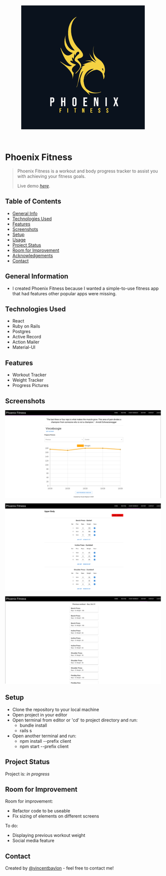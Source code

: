 <p align="center"><img src="client/src/assets/logo.png" alt="logo" width="400px" margin="auto"></p>

<br />

# Phoenix Fitness

> Phoenix Fitness is a workout and body progress tracker to assist you with achieving your fitness goals.
> 
> Live demo [_here_](https://phoenix-fitness.herokuapp.com). <!-- If you have the project hosted somewhere, include the link here. -->

## Table of Contents

- [General Info](#general-information)
- [Technologies Used](#technologies-used)
- [Features](#features)
- [Screenshots](#screenshots)
- [Setup](#setup)
- [Usage](#usage)
- [Project Status](#project-status)
- [Room for Improvement](#room-for-improvement)
- [Acknowledgements](#acknowledgements)
- [Contact](#contact)
<!-- * [License](#license) -->

## General Information

- I created Phoenix Fitness because I wanted a simple-to-use fitness app that had features other popular apps were missing.
<!-- You don't have to answer all the questions - just the ones relevant to your project. -->

## Technologies Used

- React
- Ruby on Rails
- Postgres
- Active Record
- Action Mailer
- Material-UI

## Features

- Workout Tracker
- Weight Tracker
- Progress Pictures

## Screenshots

![Example screenshot](client/src/assets/screenshot1.png)

![Example screenshot](client/src/assets/screenshot2.png)

![Example screenshot](client/src/assets/screenshot3.png)

<!-- If you have screenshots you'd like to share, include them here. -->

## Setup

- Clone the repository to your local machine
- Open project in your editor
- Open terminal from editor or 'cd' to project directory and run:
  - bundle install
  - rails s
- Open another terminal and run:
  - npm install --prefix client
  - npm start --prefix client

## Project Status

Project is: _in progress_

## Room for Improvement

Room for improvement:

- Refactor code to be useable
- Fix sizing of elements on different screens

To do:

- Displaying previous workout weight
- Social media feature

## Contact

Created by [@vincentbaylon](https://www.linkedin.com/in/vincentbaylon) - feel free to contact me!

<!-- Optional -->
<!-- ## License -->
<!-- This project is open source and available under the [... License](). -->

<!-- You don't have to include all sections - just the one's relevant to your project -->
